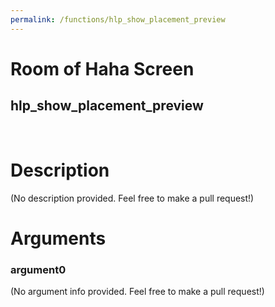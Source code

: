 ```yaml
---
permalink: /functions/hlp_show_placement_preview
---
```

# Room of Haha Screen  
## hlp_show_placement_preview  
&nbsp;  
# Description  
(No description provided. Feel free to make a pull request!) 
&nbsp;  
# Arguments
### argument0
(No argument info provided. Feel free to make a pull request!)
&nbsp;  


